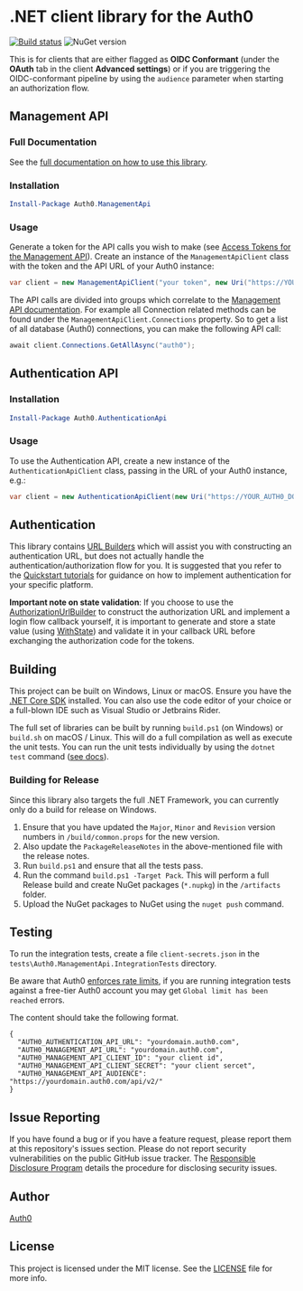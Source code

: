 # .NET client library for the Auth0

[![Build status](https://dev.azure.com/Auth0SDK/Auth0.Net/_apis/build/status/Auth0.Net)](https://dev.azure.com/Auth0SDK/Auth0.Net/_build/latest?definitionId=6) ![NuGet version](https://img.shields.io/nuget/v/auth0.core.svg?style=flat)


This is for clients that are either flagged as **OIDC Conformant** (under the **OAuth** tab in the client **Advanced settings**) or if you are triggering the OIDC-conformant pipeline by using the `audience` parameter when starting an authorization flow.

## Management API

### Full Documentation

See the [full documentation on how to use this library](https://auth0.github.io/auth0.net).

### Installation

```powershell
Install-Package Auth0.ManagementApi
```

### Usage

Generate a token for the API calls you wish to make (see [Access Tokens for the Management API](https://auth0.com/docs/api/management/v2/tokens)). Create an instance of the `ManagementApiClient` class with the token and the API URL of your Auth0 instance:

```csharp
var client = new ManagementApiClient("your token", new Uri("https://YOUR_AUTH0_DOMAIN/api/v2"));
```

The API calls are divided into groups which correlate to the [Management API documentation](https://auth0.com/docs/api/v2). For example all Connection related methods can be found under the `ManagementApiClient.Connections` property. So to get a list of all database (Auth0) connections, you can make the following API call:

```csharp
await client.Connections.GetAllAsync("auth0");
```

## Authentication API

### Installation

```powershell
Install-Package Auth0.AuthenticationApi
```

### Usage

To use the Authentication API, create a new instance of the `AuthenticationApiClient` class, passing in the URL of your Auth0 instance, e.g.:

```csharp
var client = new AuthenticationApiClient(new Uri("https://YOUR_AUTH0_DOMAIN"));
```

## Authentication

This library contains [URL Builders](https://auth0.github.io/auth0.net/#using-url-builders) which will assist you with constructing an authentication URL, but does not actually handle the authentication/authorization flow for you. It is suggested that you refer to the [Quickstart tutorials](https://auth0.com/docs/quickstarts) for guidance on how to implement authentication for your specific platform.

**Important note on state validation**: If you choose to use the [AuthorizationUrlBuilder](https://auth0.github.io/auth0.net/api/Auth0.AuthenticationApi.Builders.AuthorizationUrlBuilder.html) to construct the authorization URL and implement a login flow callback yourself, it is important to generate and store a state value (using [WithState](https://auth0.github.io/auth0.net/api/Auth0.AuthenticationApi.Builders.AuthorizationUrlBuilder.html#Auth0_AuthenticationApi_Builders_AuthorizationUrlBuilder_WithState_System_String_)) and validate it in your callback URL before exchanging the authorization code for the tokens.

## Building

This project can be built on Windows, Linux or macOS. Ensure you have the [.NET Core SDK](https://www.microsoft.com/net/download) installed. You can also use the code editor of your choice or a full-blown IDE such as Visual Studio or Jetbrains Rider.

The full set of libraries can be built by running `build.ps1` (on Windows) or `build.sh` on macOS / Linux. This will do a full compilation as well as execute the unit tests. You can run the unit tests individually by using the `dotnet test` command ([see docs](https://docs.microsoft.com/en-us/dotnet/core/tools/dotnet-test)).

### Building for Release

Since this library also targets the full .NET Framework, you can currently only do a build for release on Windows.

1. Ensure that you have updated the `Major`, `Minor` and `Revision` version numbers in `/build/common.props` for the new version.
1. Also update the `PackageReleaseNotes` in the above-mentioned file with the release notes.
1. Run `build.ps1` and ensure that all the tests pass.
1. Run the command `build.ps1 -Target Pack`. This will perform a full Release build and create NuGet packages (`*.nupkg`) in the `/artifacts` folder.
1. Upload the NuGet packages to NuGet using the `nuget push` command.

## Testing

To run the integration tests, create a file `client-secrets.json` in the `tests\Auth0.ManagementApi.IntegrationTests` directory.

Be aware that Auth0 [enforces rate limits](https://auth0.com/docs/policies/rate-limits), if you are running integration tests against a free-tier Auth0 account you may get `Global limit has been reached` errors.

The content should take the following format.

```
{
  "AUTH0_AUTHENTICATION_API_URL": "yourdomain.auth0.com",
  "AUTH0_MANAGEMENT_API_URL": "yourdomain.auth0.com",
  "AUTH0_MANAGEMENT_API_CLIENT_ID": "your client id",
  "AUTH0_MANAGEMENT_API_CLIENT_SECRET": "your client sercet",
  "AUTH0_MANAGEMENT_API_AUDIENCE": "https://yourdomain.auth0.com/api/v2/"
}
```

## Issue Reporting

If you have found a bug or if you have a feature request, please report them at this repository's issues section. Please do not report security vulnerabilities on the public GitHub issue tracker. The [Responsible Disclosure Program](https://auth0.com/whitehat) details the procedure for disclosing security issues.

## Author

[Auth0](https://auth0.com)

## License

This project is licensed under the MIT license. See the [LICENSE](LICENSE.txt) file for more info.
